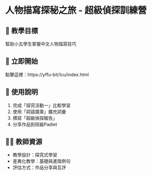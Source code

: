 # 人物描寫探秘之旅 - 超級偵探訓練營

## 🎯 教學目標
幫助小五學生掌握中文人物描寫技巧

## 🔗 立即開始
點擊這裡：https://yffu-bit/lcu/index.html

## 📖 使用說明
1. 完成「探究活動一」比較學習
2. 使用「詞語寶庫」擴充詞彙
3. 撰寫「超級偵探報告」
4. 分享作品到班級Padlet

## 👨‍🏫 教師資源
- 教學設計：探究式學習
- 差異化教學：基礎與進階例句
- 評估方式：作品分享與互評
